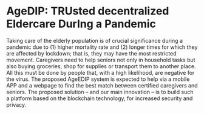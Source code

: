 # AgeDIP: TRUsted decentralized Eldercare DurIng a Pandemic

Taking care of the elderly population is of crucial significance during a pandemic due to (1) higher mortality rate and (2) longer times for which they are affected by lockdown; that is, they may have the most restricted movement. Caregivers need to help seniors not only in household tasks but also buying groceries, shop for supplies or transport them to another place. All this must be done by people that, with a high likelihood, are negative for the virus. The proposed AgeEDIP system is expected to help via a mobile APP and a webpage to find the best match between certified caregivers and seniors. The proposed solution – and our main innovation – is to build such a platform based on the blockchain technology, for increased security and privacy.

